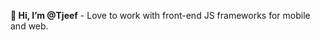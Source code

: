 **👋 Hi, I’m @Tjeef** - Love to work with front-end JS frameworks for mobile and web.

<!---
Tjeef/Tjeef is a ✨ special ✨ repository because its `README.md` (this file) appears on your GitHub profile.
You can click the Preview link to take a look at your changes.
--->
